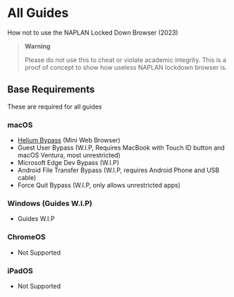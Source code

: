 # All Guides
How not to use the NAPLAN Locked Down Browser (2023)
> **Warning**
>
> Please do not use this to cheat or violate academic integrity. This is a proof of concept to show how useless NAPLAN lockdown browser is.

## Base Requirements
These are required for all guides

### macOS
- [Helium Bypass](macos/helium.md) (Mini Web Browser)
- Guest User Bypass (W.I.P, Requires MacBook with Touch ID button and macOS Ventura, most unrestricted)
- Microsoft Edge Dev Bypass (W.I.P)
- Android File Transfer Bypass (W.I.P, requires Android Phone and USB cable)
- Force Quit Bypass (W.I.P, only allows unrestricted apps)

### Windows (Guides W.I.P)
- Guides W.I.P

### ChromeOS
- Not Supported

### iPadOS
- Not Supported
